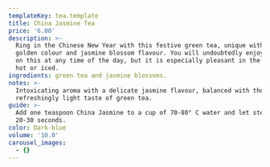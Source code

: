 ```yaml
---
templateKey: tea.template
title: China Jasmine Tea
price: '6.00'
description: >-
  Ring in the Chinese New Year with this festive green tea, unique with its
  golden colour and jasmine blossom flavour. You will undoubtedly enjoy sipping
  on this at any time of the day, but it is especially pleasant in the evening -
  hot or iced.
ingredients: green tea and jasmine blossoms.
notes: >-
  Intoxicating aroma with a delicate jasmine flavour, balanced with the
  refreshingly light taste of green tea.
guide: >-
  Add one teaspoon China Jasmine to a cup of 70-80° C water and let steep for
  20-30 seconds.
color: Dark-blue
volume: '10.0'
carousel_images:
  - {}
---
```


